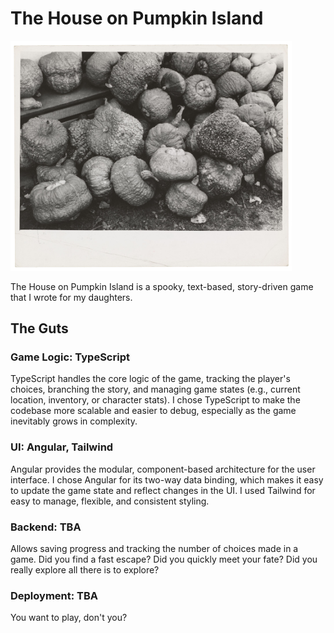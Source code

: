 # The House on Pumpkin Island

<img src="img/01.png" alt="A very old black and white photograph of a pile of pumpkins" width="450"/>

The House on Pumpkin Island is a spooky, text-based, story-driven game that I wrote for my daughters.

## The Guts

### Game Logic: TypeScript

TypeScript handles the core logic of the game, tracking the player's choices, branching the story, and managing game states (e.g., current location, inventory, or character stats). I chose TypeScript to make the codebase more scalable and easier to debug, especially as the game inevitably grows in complexity.

### UI: Angular, Tailwind

Angular provides the modular, component-based architecture for the user interface. I chose Angular for its two-way data binding, which makes it easy to update the game state and reflect changes in the UI. I used Tailwind for easy to manage, flexible, and consistent styling.

### Backend: TBA

Allows saving progress and tracking the number of choices made in a game. Did you find a fast escape? Did you quickly meet your fate? Did you really explore all there is to explore?

### Deployment: TBA

You want to play, don't you?

